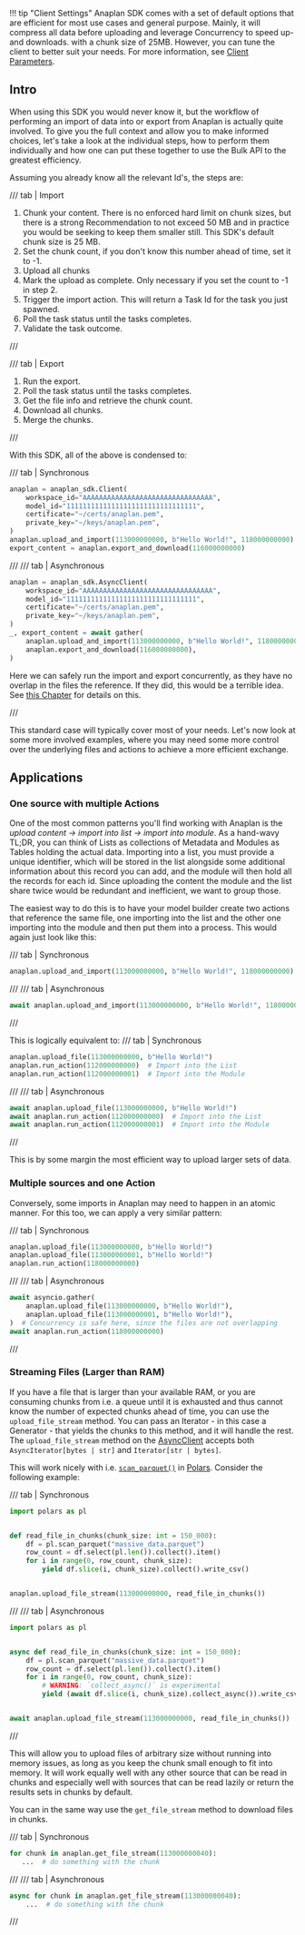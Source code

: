 !!! tip "Client Settings"
      Anaplan SDK comes with a set of default options that are efficient for most use cases and general purpose. Mainly, it
      will compress all data before uploading and leverage Concurrency to speed up- and downloads. with a chunk size of 25MB.
      However, you can tune the client to better suit your needs. For more information,
      see [Client Parameters](client.md#anaplan_sdk.Client.__init__).

## Intro

When using this SDK you would never know it, but the workflow of performing an import of data into or export from
Anaplan is actually quite involved. To give you the full context and allow you to make informed choices, let's take a
look at the individual steps, how to perform them individually and how one can put these together to use the Bulk API to
the greatest efficiency.

Assuming you already know all the relevant Id's, the steps are:

/// tab | Import

1. Chunk your content. There is no enforced hard limit on chunk sizes, but there is a strong Recommendation to not
   exceed 50 MB and in practice you would be seeking to keep them smaller still. This SDK's default chunk size is 25 MB.
2. Set the chunk count, if you don't know this number ahead of time, set it to -1.
3. Upload all chunks
4. Mark the upload as complete. Only necessary if you set the count to -1 in step 2.
5. Trigger the import action. This will return a Task Id for the task you just spawned.
6. Poll the task status until the tasks completes.
7. Validate the task outcome.

///

/// tab | Export

1. Run the export.
2. Poll the task status until the tasks completes.
3. Get the file info and retrieve the chunk count.
4. Download all chunks.
5. Merge the chunks.

///

With this SDK, all of the above is condensed to:

/// tab | Synchronous

```python
anaplan = anaplan_sdk.Client(
    workspace_id="AAAAAAAAAAAAAAAAAAAAAAAAAAAAAAAA",
    model_id="11111111111111111111111111111111",
    certificate="~/certs/anaplan.pem",
    private_key="~/keys/anaplan.pem",
)
anaplan.upload_and_import(113000000000, b"Hello World!", 118000000000)
export_content = anaplan.export_and_download(116000000000)
```

///
/// tab | Asynchronous

```python
anaplan = anaplan_sdk.AsyncClient(
    workspace_id="AAAAAAAAAAAAAAAAAAAAAAAAAAAAAAAA",
    model_id="11111111111111111111111111111111",
    certificate="~/certs/anaplan.pem",
    private_key="~/keys/anaplan.pem",
)
_, export_content = await gather(
    anaplan.upload_and_import(113000000000, b"Hello World!", 118000000000),
    anaplan.export_and_download(116000000000),
)
```

Here we can safely run the import and export concurrently, as they have no overlap in the files the reference. If they
did, this would be a terrible idea. See [this Chapter](bulk_vs_transactional.md/#the-bad) for details on this.

///

This standard case will typically cover most of your needs. Let's now look at some more involved examples, where you
may need some more control over the underlying files and actions to achieve a more efficient exchange.

## Applications

### One source with multiple Actions

One of the most common patterns you'll find working with Anaplan is the *upload content -> import into list -> import
into module*. As a hand-wavy TL;DR, you can think of Lists as collections of Metadata and Modules as Tables holding the
actual data. Importing into a list, you must provide a unique identifier, which will be stored in the list alongside
some additional information about this record you can add, and the module will then hold all the records for each id.
Since uploading the content the module and the list share twice would be redundant and inefficient, we want to group
those.

The easiest way to do this is to have your model builder create two actions that reference the same file, one importing
into the list and the other one importing into the module and then put them into a process. This would again just look
like this:

/// tab | Synchronous

```python
anaplan.upload_and_import(113000000000, b"Hello World!", 118000000000)
```

///
/// tab | Asynchronous

```python
await anaplan.upload_and_import(113000000000, b"Hello World!", 118000000000)
```

///

This is logically equivalent to:
/// tab | Synchronous

```python
anaplan.upload_file(113000000000, b"Hello World!")
anaplan.run_action(112000000000)  # Import into the List
anaplan.run_action(112000000001)  # Import into the Module
```

///
/// tab | Asynchronous

```python
await anaplan.upload_file(113000000000, b"Hello World!")
await anaplan.run_action(112000000000)  # Import into the List
await anaplan.run_action(112000000001)  # Import into the Module
```

///

This is by some margin the most efficient way to upload larger sets of data.

### Multiple sources and one Action

Conversely, some imports in Anaplan may need to happen in an atomic manner. For this too, we can apply a very similar
pattern:

/// tab | Synchronous

```python
anaplan.upload_file(113000000000, b"Hello World!")
anaplan.upload_file(113000000001, b"Hello World!")
anaplan.run_action(118000000000)
```

///
/// tab | Asynchronous

```python
await asyncio.gather(
    anaplan.upload_file(113000000000, b"Hello World!"),
    anaplan.upload_file(113000000001, b"Hello World!"),
)  # Concurrency is safe here, since the files are not overlapping
await anaplan.run_action(118000000000)

```

///

### Streaming Files (Larger than RAM)

If you have a file that is larger than your available RAM, or you are consuming chunks from i.e. a queue until it is
exhausted and thus cannot know the number of expected chunks ahead of time, you can use the `upload_file_stream` method.
You can pass an Iterator - in this case a Generator - that yields the chunks to this method, and it will handle the
rest. The `upload_file_stream` method on the [AsyncClient](async_client.md#anaplan_sdk.AsyncClient.upload_file_stream)
accepts both `AsyncIterator[bytes | str]` and `Iterator[str | bytes]`.

This will work nicely with i.e. [`scan_parquet()`](https://docs.pola.rs/user-guide/io/parquet/#scan)
in [Polars](https://docs.pola.rs/). Consider the following example:

/// tab | Synchronous

```python
import polars as pl


def read_file_in_chunks(chunk_size: int = 150_000):
    df = pl.scan_parquet("massive_data.parquet")
    row_count = df.select(pl.len()).collect().item()
    for i in range(0, row_count, chunk_size):
        yield df.slice(i, chunk_size).collect().write_csv()


anaplan.upload_file_stream(113000000000, read_file_in_chunks())
```

///
/// tab | Asynchronous

```python
import polars as pl


async def read_file_in_chunks(chunk_size: int = 150_000):
    df = pl.scan_parquet("massive_data.parquet")
    row_count = df.select(pl.len()).collect().item()
    for i in range(0, row_count, chunk_size):
        # WARNING: `collect_async()` is experimental
        yield (await df.slice(i, chunk_size).collect_async()).write_csv()


await anaplan.upload_file_stream(113000000000, read_file_in_chunks())
```

///

This will allow you to upload files of arbitrary size without running into memory issues, as long as you keep the chunk
small enough to fit into memory. It will work equally well with any other source that can be read in chunks and
especially well with sources that can be read lazily or return the results sets in chunks by default.


You can in the same way use the `get_file_stream` method to download files in chunks.

/// tab | Synchronous

```python
for chunk in anaplan.get_file_stream(113000000040):
   ...  # do something with the chunk
```

///
/// tab | Asynchronous

```python
async for chunk in anaplan.get_file_stream(113000000040):
    ...  # do something with the chunk
```

///
